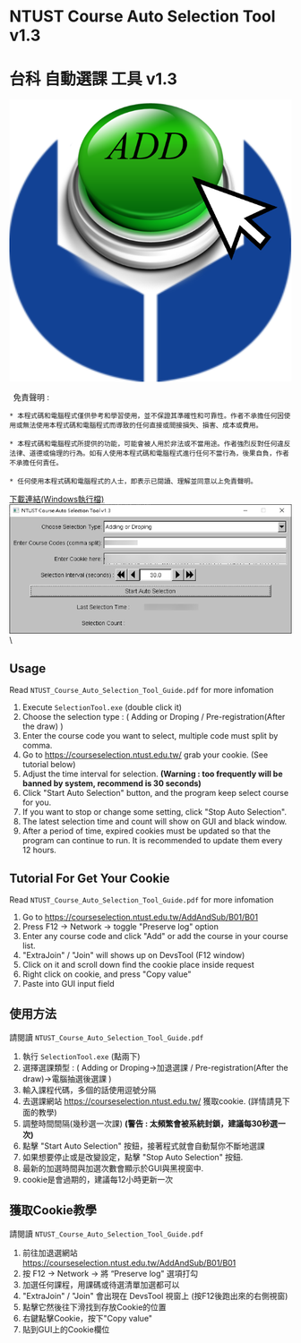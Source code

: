 # NTUST Course Auto Selection Tool v1.3
# 台科 自動選課 工具 v1.3
<div align="center">
  <img src="./logo.png">
</div>

&ensp;免責聲明 :
```
* 本程式碼和電腦程式僅供參考和學習使用，並不保證其準確性和可靠性。作者不承擔任何因使用或無法使用本程式碼和電腦程式而導致的任何直接或間接損失、損害、成本或費用。

* 本程式碼和電腦程式所提供的功能，可能會被人用於非法或不當用途。作者強烈反對任何違反法律、道德或倫理的行為。如有人使用本程式碼和電腦程式進行任何不當行為，後果自負，作者不承擔任何責任。

* 任何使用本程式碼和電腦程式的人士，即表示已閱讀、理解並同意以上免責聲明。
```

[下載連結(Windows執行檔)](https://github.com/NTUST-Student/NTUST-Course-Auto-Selection-Tool/releases/tag/v1.3)
![image](screenshot.png)\

## Usage 
 Read `NTUST_Course_Auto_Selection_Tool_Guide.pdf` for more infomation
1.	Execute `SelectionTool.exe` (double click it)
2.	Choose the selection type : ( Adding or Droping / Pre-registration(After the draw) )
3.	Enter the course code you want to select, multiple code must split by comma.
4.	Go to https://courseselection.ntust.edu.tw/ grab your cookie. (See tutorial below)
5.	Adjust the time interval for selection. **(Warning : too frequently will be banned by system, recommend is 30 seconds)**
6.	Click "Start Auto Selection" button, and the program keep select course for you.
7.	If you want to stop or change some setting, click "Stop Auto Selection".
8.	The latest selection time and count will show on GUI and black window.
9.	After a period of time, expired cookies must be updated so that the program can continue to run. It is recommended to update them every 12 hours.

## Tutorial For Get Your Cookie
 Read `NTUST_Course_Auto_Selection_Tool_Guide.pdf` for more infomation
1.	Go to https://courseselection.ntust.edu.tw/AddAndSub/B01/B01
2.	Press F12 -> Network -> toggle "Preserve log" option
3.	Enter any course code and click "Add" or add the course in your course list.
4.	"ExtraJoin" / "Join" will shows up on DevsTool (F12 window)
5.	Click on it and scroll down find the cookie place inside request
6.	Right click on cookie, and press "Copy value"
7.	Paste into GUI input field

## 使用方法
 請閱讀 `NTUST_Course_Auto_Selection_Tool_Guide.pdf`
1.	執行 `SelectionTool.exe` (點兩下)
2.	選擇選課類型 : ( Adding or Droping->加退選課 / Pre-registration(After the draw)->電腦抽選後選課 )
3.	輸入課程代碼，多個的話使用逗號分隔
4.	去選課網站 https://courseselection.ntust.edu.tw/ 獲取cookie. (詳情請見下面的教學)
5.	調整時間間隔(幾秒選一次課) **(警告 : 太頻繁會被系統封鎖，建議每30秒選一次)**
6.	點擊 "Start Auto Selection" 按鈕，接著程式就會自動幫你不斷地選課
7.	如果想要停止或是改變設定，點擊 "Stop Auto Selection" 按鈕.
8.	最新的加選時間與加選次數會顯示於GUI與黑視窗中.
9.	cookie是會過期的，建議每12小時更新一次

## 獲取Cookie教學
 請閱讀 `NTUST_Course_Auto_Selection_Tool_Guide.pdf`
1.	前往加退選網站 https://courseselection.ntust.edu.tw/AddAndSub/B01/B01
2.	按 F12 -> Network -> 將 “Preserve log" 選項打勾
3.	加選任何課程，用課碼或待選清單加選都可以
4.	"ExtraJoin" / "Join" 會出現在 DevsTool 視窗上 (按F12後跑出來的右側視窗)
5.	點擊它然後往下滑找到存放Cookie的位置
6.	右鍵點擊Cookie，按下"Copy value"
7.	貼到GUI上的Cookie欄位